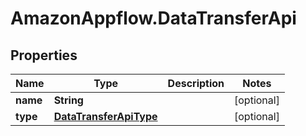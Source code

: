 # AmazonAppflow.DataTransferApi

## Properties

Name | Type | Description | Notes
------------ | ------------- | ------------- | -------------
**name** | **String** |  | [optional] 
**type** | [**DataTransferApiType**](DataTransferApiType.md) |  | [optional] 


